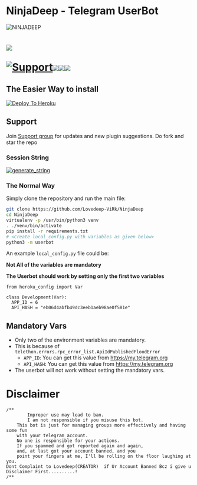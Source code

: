 # NinjaDeep - Telegram UserBot
![NINJADEEP](https://telegra.ph/file/a1467c3b6cafdfee8f6ba.jpg)

# <p align="left"><a href="https://github.com/Lovedeep-ViRk/NinjaDeep"><img src="https://github-readme-stats.vercel.app/api/pin?username=Lovedeep-ViRk&show_icons=true&theme=dark&hide_border=true&repo=NinjaDeep"></a></p><p align="centre"><a href="https://t.me/NinjaDeepOT"> <img src="https://img.shields.io/badge/telegram-Support_Group-blue?style=social&logo=telegram" alt="Support" /></a><a href="https://github.com/Lovedeep-ViRk/NinjaDeep/stargazers"><img src="https://img.shields.io/github/stars/Lovedeep-ViRk/NinjaDeep?style=social"></a><a href="https://github.com/Lovedeep-ViRk/NinjaDeep/fork"><img src="https://img.shields.io/github/forks/Lovedeep-ViRk/NinjaDeep?label=Fork&logoColor=blue&style=social"></a><a href="https://github.com/Lovedeep-ViRk/NinjaDeep"><img src="https://img.shields.io/github/last-commit/Lovedeep-ViRk/NinjaDeep?style=flat-square"></a></p>
   
## The Easier Way to install

[![Deploy To Heroku](https://www.herokucdn.com/deploy/button.svg)](https://heroku.com/deploy?template=https://github.com/Lovedeep-ViRk/NinjaDeep)

## Support
Join [Support group](https://t.me/NinjaDeepOT) for updates and new plugin suggestions.
Do fork and star the repo 

### Session String 
<a href="https://ninjadeep-sessionstring-generator.lovedeep.repl.run/" target="_blank"><img src="https://img.shields.io/badge/run-string__session.py-red?style=for-the-badge&logo=repl.it" alt="generate_string" /></a>

### The Normal Way

Simply clone the repository and run the main file:
```sh
git clone https://github.com/Lovedeep-ViRk/NinjaDeep
cd NinjaDeep
virtualenv -p /usr/bin/python3 venv
. ./venv/bin/activate
pip install -r requirements.txt
# <Create local_config.py with variables as given below>
python3 -m userbot
```

An example `local_config.py` file could be:

**Not All of the variables are mandatory**

__The Userbot should work by setting only the first two variables__

```python3
from heroku_config import Var

class Development(Var):
  APP_ID = 6
  API_HASH = "eb06d4abfb49dc3eeb1aeb98ae0f581e"
```
## Mandatory Vars

- Only two of the environment variables are mandatory.
- This is because of `telethon.errors.rpc_error_list.ApiIdPublishedFloodError`
    - `APP_ID`:   You can get this value from https://my.telegram.org
    - `API_HASH`:   You can get this value from https://my.telegram.org
- The userbot will not work without setting the mandatory vars.

# Disclaimer
```
/**
    	Improper use may lead to ban.
    	I am not responsible if you misuse this bot.
	This bot is just for managing groups more effectively and having some fun
	with your telegram account.
	No one is responsible for your actions.
	If you spammed and got reported again and again, 
	and, at last got your account banned, and you
	point your fingers at me, I'll be rolling on the floor laughing at you.
Dont Complaint to Lovedeep(CREATOR)  if Ur Account Banned Bcz i give u Disclaimer First..........!
/**
```

